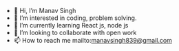 - 👋 Hi, I’m Manav Singh
- 👀 I’m interested in coding, problem solving.
- 🌱 I’m currently learning React js, node js
- 💞️ I’m looking to collaborate with open work 
- 📫 How to reach me mailto:manavsingh839@gmail.com

<!---
manavsingh839/manavsingh839 is a ✨ special ✨ repository because its `README.md` (this file) appears on your GitHub profile.
You can click the Preview link to take a look at your changes.
--->
